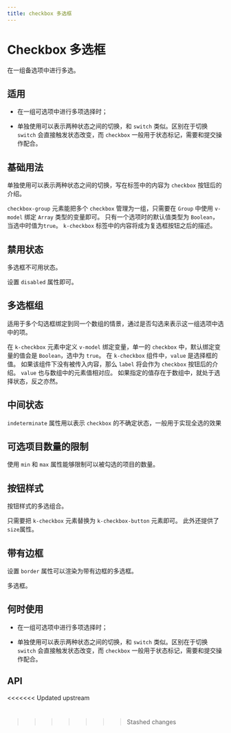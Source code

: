 ```yaml
---
title: checkbox 多选框
---
```


# Checkbox 多选框

在一组备选项中进行多选。

## 适用

- 在一组可选项中进行多项选择时；

- 单独使用可以表示两种状态之间的切换，和 `switch` 类似。区别在于切换 `switch` 会直接触发状态改变，而 `checkbox` 一般用于状态标记，需要和提交操作配合。

## 基础用法

单独使用可以表示两种状态之间的切换，写在标签中的内容为 `checkbox` 按钮后的介绍。

`checkbox-group` 元素能把多个 `checkbox` 管理为一组，只需要在 `Group` 中使用 `v-model` 绑定 `Array` 类型的变量即可。 只有一个选项时的默认值类型为 `Boolean`，当选中时值为`true`。 `k-checkbox` 标签中的内容将成为复选框按钮之后的描述。

<preview path="./def.vue"></preview>

## 禁用状态

多选框不可用状态。

设置 `disabled` 属性即可。

<preview path="./disabled.vue"></preview>

## 多选框组

适用于多个勾选框绑定到同一个数组的情景，通过是否勾选来表示这一组选项中选中的项。

在 `k-checkbox` 元素中定义 `v-model` 绑定变量，单一的 `checkbox` 中，默认绑定变量的值会是 `Boolean`，选中为 `true`。 在 `k-checkbox` 组件中，`value` 是选择框的值。 如果该组件下没有被传入内容，那么 `label` 将会作为 `checkbox` 按钮后的介绍。 `value` 也与数组中的元素值相对应。 如果指定的值存在于数组中，就处于选择状态，反之亦然。

<preview path="./grouping.vue"></preview>

## 中间状态

`indeterminate` 属性用以表示 `checkbox` 的不确定状态，一般用于实现全选的效果

<preview path="./intermediate.vue"></preview>

## 可选项目数量的限制

使用 `min` 和 `max` 属性能够限制可以被勾选的项目的数量。

<preview path="./limitation.vue"></preview>

## 按钮样式

按钮样式的多选组合。

只需要把 `k-checkbox` 元素替换为 `k-checkbox-button` 元素即可。 此外还提供了`size`属性。

<preview path="./buttonStyle.vue"></preview>

## 带有边框

设置 `border` 属性可以渲染为带有边框的多选框。

<preview path="./withBorder.vue"></preview>

多选框。

## 何时使用

- 在一组可选项中进行多项选择时；

- 单独使用可以表示两种状态之间的切换，和 `switch` 类似。区别在于切换 `switch` 会直接触发状态改变，而 `checkbox` 一般用于状态标记，需要和提交操作配合。

<preview path="./def.vue"></preview>

## API

<API src="./data.json" lang="zh"></API>
<<<<<<< Updated upstream

<API src="./data2.json" lang="zh"></API>
=======
>>>>>>> Stashed changes
